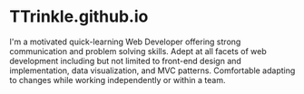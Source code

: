 # TTrinkle.github.io

I'm a motivated quick-learning Web Developer offering strong communication and problem solving skills. Adept at all facets of web development including but not limited to front-end design and implementation, data visualization, and MVC patterns. Comfortable adapting to changes while working independently or within a team.
